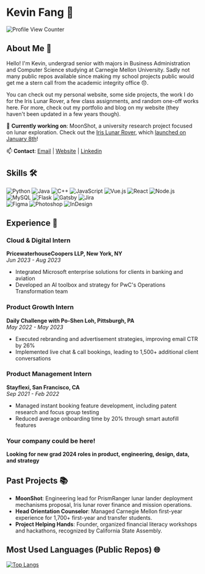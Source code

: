 # Kevin Fang 👋

![Profile View Counter](https://komarev.com/ghpvc/?username=TheSnakeFang)

## About Me 🚀

Hello! I'm Kevin, undergrad senior with majors in Business Administration and Computer Science studying at Carnegie Mellon University. Sadly not many public repos available since making my school projects public would get me a stern call from the academic integrity office 😞.

You can check out my personal website, some side projects, the work I do for the Iris Lunar Rover, a few class assignments, and random one-off works here. For more, check out my portfolio and blog on my website (they haven't been updated in a few years though).

🔭 **Currently working on**: MoonShot, a university research project focused on lunar exploration. Check out the [Iris Lunar Rover]((https://irislunarrover.space/)), which [launched on January 8th](https://newsroom.ulalaunch.com/releases/united-launch-alliance-successfully-launches-first-next-generation-vulcan-rocket)!

📫 **Contact**: [Email](mailto:kevinfang@cmu.edu) | [Website](https://kevinfang.tech) | [Linkedin](https://www.linkedin.com/in/hirekevinfang/)

## Skills 🛠

![Python](https://img.shields.io/badge/-Python-333333?style=flat&logo=python) ![Java](https://img.shields.io/badge/-Java-333333?style=flat&logo=java) ![C++](https://img.shields.io/badge/-C++-333333?style=flat&logo=c) ![JavaScript](https://img.shields.io/badge/-JavaScript-333333?style=flat&logo=javascript)
![Vue.js](https://img.shields.io/badge/-Vue.js-333333?style=flat&logo=vue.js) ![React](https://img.shields.io/badge/-React-333333?style=flat&logo=react) ![Node.js](https://img.shields.io/badge/-Node.js-333333?style=flat&logo=node.js)  
![MySQL](https://img.shields.io/badge/-MySQL-333333?style=flat&logo=mysql) ![Flask](https://img.shields.io/badge/-Flask-333333?style=flat&logo=flask) ![Gatsby](https://img.shields.io/badge/-Gatsby-333333?style=flat&logo=gatsby) ![Jira](https://img.shields.io/badge/-Jira-333333?style=flat&logo=jira)  
![Figma](https://img.shields.io/badge/-Figma-333333?style=flat&logo=figma) ![Photoshop](https://img.shields.io/badge/-Photoshop-333333?style=flat&logo=adobe-photoshop) ![InDesign](https://img.shields.io/badge/-InDesign-333333?style=flat&logo=adobe-indesign)

## Experience 💼

### Cloud & Digital Intern
**PricewaterhouseCoopers LLP, New York, NY**  
*Jun 2023 - Aug 2023*  
- Integrated Microsoft enterprise solutions for clients in banking and aviation  
- Developed an AI toolbox and strategy for PwC's Operations Transformation team

### Product Growth Intern
**Daily Challenge with Po-Shen Loh, Pittsburgh, PA**  
*May 2022 - May 2023*  
- Executed rebranding and advertisement strategies, improving email CTR by 26%  
- Implemented live chat & call bookings, leading to 1,500+ additional client conversations

### Product Management Intern
**Stayflexi, San Francisco, CA**  
*Sep 2021 - Feb 2022*  
- Managed instant booking feature development, including patent research and focus group testing  
- Reduced average onboarding time by 20% through smart autofill features

### Your company could be here!
**Looking for new grad 2024 roles in product, engineering, design, data, and strategy**

## Past Projects 📚

- **MoonShot**: Engineering lead for PrismRanger lunar lander deployment mechanisms proposal, Iris lunar rover finance and mission operations.
- **Head Orientation Counselor**: Managed Carnegie Mellon first-year experience for 1,700+ first-year and transfer students.
- **Project Helping Hands**: Founder, organized financial literacy workshops and hackathons, recognized by California State Assembly.

## Most Used Languages (Public Repos) 🌐

[![Top Langs](https://github-readme-stats-git-masterrstaa-rickstaa.vercel.app/api/top-langs/?username=TheSnakeFang&theme=radical)](https://github.com/TheSnakeFang/github-readme-stats)
